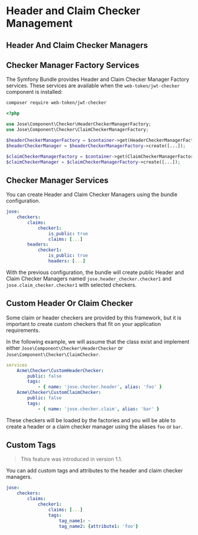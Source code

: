 # Header and Claim Checker Management

## Header And Claim Checker Managers

## Checker Manager Factory Services

The Symfony Bundle provides Header and Claim Checker Manager Factory services. These services are available when the `web-token/jwt-checker` component is installed:

```bash
composer require web-token/jwt-checker
```

```php
<?php

use Jose\Component\Checker\HeaderCheckerManagerFactory;
use Jose\Component\Checker\ClaimCheckerManagerFactory;

$headerCheckerManagerFactory = $container->get(HeaderCheckerManagerFactory::class);
$headerCheckerManager = $headerCheckerManagerFactory->create([...]);

$claimCheckerManagerFactory = $container->get(ClaimCheckerManagerFactory::class);
$claimCheckerManager = $claimCheckerManagerFactory->create([...]);
```

## Checker Manager Services

You can create Header and Claim Checker Managers using the bundle configuration.

```yaml
jose:
    checkers:
        claims:
            checker1:
                is_public: true
                claims: [...]
        headers:
            checker1:
                is_public: true
                headers: [...]
```

With the previous configuration, the bundle will create public Header and Claim Checker Managers named `jose.header_checker.checker1` and `jose.claim_checker.checker1` with selected checkers.

## Custom Header Or Claim Checker

Some claim or header checkers are provided by this framework, but it is important to create custom checkers that fit on your application requirements.

In the following example, we will assume that the class exist and implement either `Jose\Component\Checker\HeaderChecker` or `Jose\Component\Checker\ClaimChecker`.

```yaml
services
    Acme\Checker\CustomHeaderChecker:
        public: false
        tags:
            - { name: 'jose.checker.header', alias: 'foo' }
    Acme\Checker\CustomClaimChecker:
        public: false
        tags:
            - { name: 'jose.checker.claim', alias: 'bar' }
```

These checkers will be loaded by the factories and you will be able to create a header or a claim checker manager using the aliases `foo` or `bar`.

## Custom Tags

> This feature was introduced in version 1.1.

You can add custom tags and attributes to the header and claim checker managers.

```yaml
jose:
    checkers:
        claims:
            checker1:
                claims: [...]
                tags:
                    tag_name1: ~
                    tag_name2: {attribute1: 'foo'}
```

